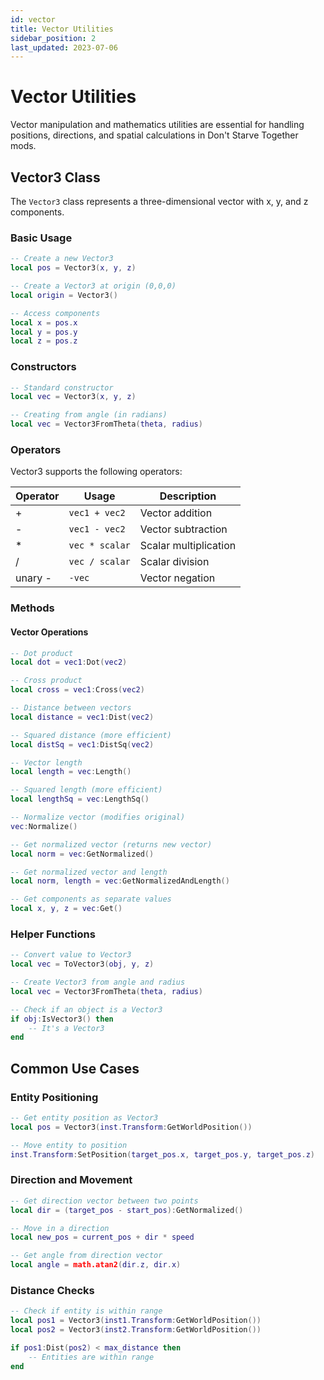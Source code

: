 ```yaml
---
id: vector
title: Vector Utilities
sidebar_position: 2
last_updated: 2023-07-06
---
```


# Vector Utilities

Vector manipulation and mathematics utilities are essential for handling positions, directions, and spatial calculations in Don't Starve Together mods.

## Vector3 Class

The `Vector3` class represents a three-dimensional vector with x, y, and z components.

### Basic Usage

```lua
-- Create a new Vector3
local pos = Vector3(x, y, z)

-- Create a Vector3 at origin (0,0,0)
local origin = Vector3()

-- Access components
local x = pos.x
local y = pos.y
local z = pos.z
```

### Constructors

```lua
-- Standard constructor
local vec = Vector3(x, y, z)

-- Creating from angle (in radians)
local vec = Vector3FromTheta(theta, radius)
```

### Operators

Vector3 supports the following operators:

| Operator | Usage | Description |
|----------|-------|-------------|
| + | `vec1 + vec2` | Vector addition |
| - | `vec1 - vec2` | Vector subtraction |
| * | `vec * scalar` | Scalar multiplication |
| / | `vec / scalar` | Scalar division |
| unary - | `-vec` | Vector negation |

### Methods

#### Vector Operations

```lua
-- Dot product
local dot = vec1:Dot(vec2)

-- Cross product
local cross = vec1:Cross(vec2)

-- Distance between vectors
local distance = vec1:Dist(vec2)

-- Squared distance (more efficient)
local distSq = vec1:DistSq(vec2)

-- Vector length
local length = vec:Length()

-- Squared length (more efficient)
local lengthSq = vec:LengthSq()

-- Normalize vector (modifies original)
vec:Normalize()

-- Get normalized vector (returns new vector)
local norm = vec:GetNormalized()

-- Get normalized vector and length
local norm, length = vec:GetNormalizedAndLength()

-- Get components as separate values
local x, y, z = vec:Get()
```

### Helper Functions

```lua
-- Convert value to Vector3
local vec = ToVector3(obj, y, z)

-- Create Vector3 from angle and radius
local vec = Vector3FromTheta(theta, radius)

-- Check if an object is a Vector3
if obj:IsVector3() then
    -- It's a Vector3
end
```

## Common Use Cases

### Entity Positioning

```lua
-- Get entity position as Vector3
local pos = Vector3(inst.Transform:GetWorldPosition())

-- Move entity to position
inst.Transform:SetPosition(target_pos.x, target_pos.y, target_pos.z)
```

### Direction and Movement

```lua
-- Get direction vector between two points
local dir = (target_pos - start_pos):GetNormalized()

-- Move in a direction
local new_pos = current_pos + dir * speed

-- Get angle from direction vector
local angle = math.atan2(dir.z, dir.x)
```

### Distance Checks

```lua
-- Check if entity is within range
local pos1 = Vector3(inst1.Transform:GetWorldPosition())
local pos2 = Vector3(inst2.Transform:GetWorldPosition())

if pos1:Dist(pos2) < max_distance then
    -- Entities are within range
end
``` 

